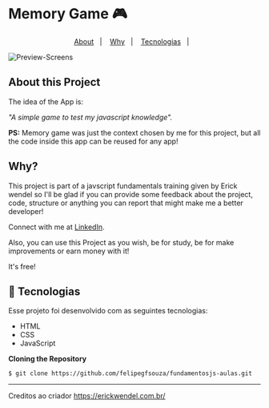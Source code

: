 # Memory Game 🎮
<p align="center">
  <a href="#about-this-project">About</a>&nbsp;&nbsp;&nbsp;|&nbsp;&nbsp;&nbsp;
  <a href="#why">Why</a>&nbsp;&nbsp;&nbsp;|&nbsp;&nbsp;&nbsp; 
  <a href="#-tecnologias">Tecnologias</a>&nbsp;&nbsp;&nbsp;|&nbsp;&nbsp;&nbsp;
</p>

![Preview-Screens](https://user-images.githubusercontent.com/68368843/137216669-2d8e7625-c6e0-4a3b-9f92-970fa281cd39.png)

## About this Project

The idea of the App is:

_"A simple game to test my javascript knowledge"._

**PS:** Memory game was just the context chosen by me for this project, but all the code inside this app can be reused for any app!

## Why?

This project is part of a javscript fundamentals training given by Erick wendel so I'll be glad if you can provide some feedback about the project, code, structure or anything you can report that might make me a better developer!

Connect with me at [LinkedIn](https://www.linkedin.com/in/felipe-gabriel-430a39208/).

Also, you can use this Project as you wish, be for study, be for make improvements or earn money with it!

It's free!

## 🚀 Tecnologias

Esse projeto foi desenvolvido com as seguintes tecnologias:

- HTML
- CSS
- JavaScript

**Cloning the Repository**

```
$ git clone https://github.com/felipegfsouza/fundamentosjs-aulas.git

```
---

Creditos ao criador https://erickwendel.com.br/ 

